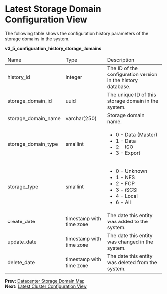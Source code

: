 # Latest Storage Domain Configuration View

The following table shows the configuration history parameters of the storage domains in the system.

**v3_5_configuration_history_storage_domains**

<table>
 <thead>
  <tr>
   <td>Name</td>
   <td>Type</td>
   <td>Description</td>
  </tr>
 </thead>
 <tbody>
  <tr>
   <td>history_id</td>
   <td>integer</td>
   <td>The ID of the configuration version in the history database.</td>
  </tr>
  <tr>
   <td>storage_domain_id</td>
   <td>uuid</td>
   <td>The unique ID of this storage domain in the system.</td>
  </tr>
  <tr>
   <td>storage_domain_name</td>
   <td>varchar(250)</td>
   <td>Storage domain name.</td>
  </tr>
  <tr>
   <td>storage_domain_type</td>
   <td>smallint</td>
   <td>
    <ul>
     <li> 0 - Data (Master)</li>
     <li>1 - Data</li>
     <li>2 - ISO</li>
     <li>3 - Export</li>
    </ul>
   </td>
  </tr>
  <tr>
   <td>storage_type</td>
   <td>smallint</td>
   <td>
    <ul>
     <li>0 - Unknown</li>
     <li>1 - NFS</li>
     <li>2 - FCP</li>
     <li>3 - iSCSI</li>
     <li>4 - Local</li>
     <li>6 - All</li>
    </ul>
   </td>
  </tr>
  <tr>
   <td>create_date</td>
   <td>timestamp with time zone</td>
   <td>The date this entity was added to the system.</td>
  </tr>
  <tr>
   <td>update_date</td>
   <td>timestamp with time zone</td>
   <td>The date this entity was changed in the system.</td>
  </tr>
  <tr>
   <td>delete_date</td>
   <td>timestamp with time zone</td>
   <td>The date this entity was deleted from the system.</td>
  </tr>
 </tbody>
</table>

**Prev:** [Datacenter Storage Domain Map](../Latest_datacenter_configuration_view2) <br>
**Next:** [Latest Cluster Configuration View](../Latest_cluster_configuration_view)
